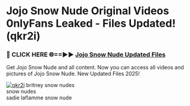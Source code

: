 # Jojo Snow Nude Original Videos 0nlyFans Leaked - Files Updated! (qkr2i)

<h3>🔴 CLICK HERE 🌐==►► <a href="https://tinyurl.com/4mcuefdz" rel="nofollow">Jojo Snow Nude Updated Files</a></h3>

Get Jojo Snow Nude and all content. Now you can access all videos and pictures of Jojo Snow Nude. New Updated Files 2025!

[![qkr2i](https://i.imgur.com/StAQSOY.gif)](https://tinyurl.com/4mcuefdz)
britney snow nudes<br>
snow nudes<br>
sadie laflamme snow nude